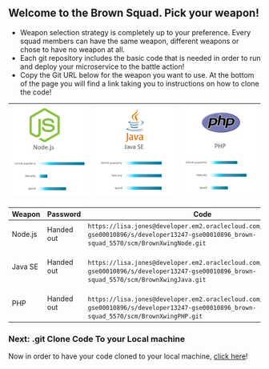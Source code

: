 ## Welcome to the Brown Squad. Pick your weapon! ##

+ Weapon selection strategy is completely up to your preference. Every squad members can have the same weapon, different weapons or chose to have no weapon at all.
+ Each git repository includes the basic code that is needed in order to run and deploy your microservice to the battle action!
+ Copy the Git URL below for the weapon you want to use. At the bottom of the page you will find a link taking you to instructions on how to clone the code!

| ![Red Squad](nodejs.png)  | ![Blue Squad](javase.png) | ![Black Squad](php.png) |
|:---:|:---:|:---:|

| Weapon        | Password     | Code  |
| ------------- |-------------| -----|
| Node.js      | Handed out | ``` https://lisa.jones@developer.em2.oraclecloud.com/developer13247-gse00010896/s/developer13247-gse00010896_brown-squad_5570/scm/BrownXwingNode.git ``` |
| Java SE      | Handed out      |   ```  https://lisa.jones@developer.em2.oraclecloud.com/developer13247-gse00010896/s/developer13247-gse00010896_brown-squad_5570/scm/BrownXwingJava.git ``` |
| PHP | Handed out      |  ```  https://lisa.jones@developer.em2.oraclecloud.com/developer13247-gse00010896/s/developer13247-gse00010896_brown-squad_5570/scm/BrownXwingPHP.git ``` |

### Next: .git Clone Code To your Local machine ###

Now in order to have your code cloned to your local machine, [click here](../clonecode.md)!
